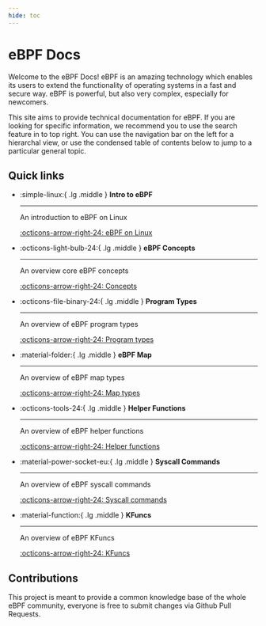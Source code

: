 ```yaml
---
hide: toc
---
```

# eBPF Docs

Welcome to the eBPF Docs! eBPF is an amazing technology which enables its users to extend the functionality of operating systems in a fast and secure way. eBPF is powerful, but also very complex, especially for newcomers. 

This site aims to provide technical documentation for eBPF. If you are looking for specific information, we recommend you to use the search feature in to top right. You can use the navigation bar on the left for a hierarchal view, or use the condensed table of contents below to jump to a particular general topic.

## Quick links

<div class="grid cards" markdown>

-   :simple-linux:{ .lg .middle } __Intro to eBPF__

    ---

    An introduction to eBPF on Linux

    [:octicons-arrow-right-24: eBPF on Linux](./linux/index.md)

-   :octicons-light-bulb-24:{ .lg .middle } __eBPF Concepts__

    ---

    An overview core eBPF concepts

    [:octicons-arrow-right-24: Concepts](./linux/concepts/index.md)

-   :octicons-file-binary-24:{ .lg .middle } __Program Types__

    ---

    An overview of eBPF program types

    [:octicons-arrow-right-24: Program types](./linux/program-type/index.md)

-   :material-folder:{ .lg .middle } __eBPF Map__

    ---

    An overview of eBPF map types

    [:octicons-arrow-right-24: Map types](./linux/map-type/index.md)

-   :octicons-tools-24:{ .lg .middle } __Helper Functions__

    ---

    An overview of eBPF helper functions

    [:octicons-arrow-right-24: Helper functions](./linux/helper-function/index.md)


-   :material-power-socket-eu:{ .lg .middle } __Syscall Commands__

    ---
    
    An overview of eBPF syscall commands

    [:octicons-arrow-right-24: Syscall commands](./linux/syscall/index.md)

-   :material-function:{ .lg .middle } __KFuncs__

    ---

    An overview of eBPF KFuncs

    [:octicons-arrow-right-24: KFuncs](./linux/kfuncs/index.md)

</div>

## Contributions

This project is meant to provide a common knowledge base of the whole eBPF community, everyone is free to submit changes via Github Pull Requests.

